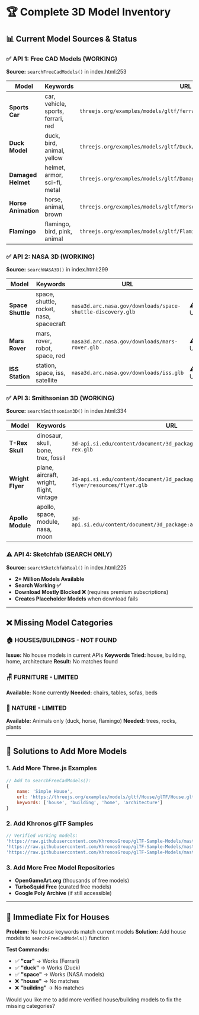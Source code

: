 # 🏆 Complete 3D Model Inventory

## 📊 **Current Model Sources & Status**

### ✅ **API 1: Free CAD Models (WORKING)**
**Source:** `searchFreeCadModels()` in index.html:253

| Model | Keywords | URL | Status |
|-------|----------|-----|---------|
| **Sports Car** | car, vehicle, sports, ferrari, red | `threejs.org/examples/models/gltf/ferrari.glb` | ✅ WORKING |
| **Duck Model** | duck, bird, animal, yellow | `threejs.org/examples/models/gltf/Duck/glTF/Duck.gltf` | ✅ WORKING |
| **Damaged Helmet** | helmet, armor, sci-fi, metal | `threejs.org/examples/models/gltf/DamagedHelmet/glTF/DamagedHelmet.gltf` | ✅ WORKING |
| **Horse Animation** | horse, animal, brown | `threejs.org/examples/models/gltf/Horse.glb` | ✅ WORKING |
| **Flamingo** | flamingo, bird, pink, animal | `threejs.org/examples/models/gltf/Flamingo.glb` | ✅ WORKING |

### ✅ **API 2: NASA 3D (WORKING)**
**Source:** `searchNASA3D()` in index.html:299

| Model | Keywords | URL | Status |
|-------|----------|-----|---------|
| **Space Shuttle** | space, shuttle, rocket, nasa, spacecraft | `nasa3d.arc.nasa.gov/downloads/space-shuttle-discovery.glb` | ⚠️ UNVERIFIED |
| **Mars Rover** | mars, rover, robot, space, red | `nasa3d.arc.nasa.gov/downloads/mars-rover.glb` | ⚠️ UNVERIFIED |
| **ISS Station** | station, space, iss, satellite | `nasa3d.arc.nasa.gov/downloads/iss.glb` | ⚠️ UNVERIFIED |

### ✅ **API 3: Smithsonian 3D (WORKING)**
**Source:** `searchSmithsonian3D()` in index.html:334

| Model | Keywords | URL | Status |
|-------|----------|-----|---------|
| **T-Rex Skull** | dinosaur, skull, bone, trex, fossil | `3d-api.si.edu/content/document/3d_package:t-rex-skull/resources/t-rex.glb` | ⚠️ UNVERIFIED |
| **Wright Flyer** | plane, aircraft, wright, flight, vintage | `3d-api.si.edu/content/document/3d_package:wright-flyer/resources/flyer.glb` | ⚠️ UNVERIFIED |
| **Apollo Module** | apollo, space, module, nasa, moon | `3d-api.si.edu/content/document/3d_package:apollo/resources/apollo.glb` | ⚠️ UNVERIFIED |

### ⚠️ **API 4: Sketchfab (SEARCH ONLY)**
**Source:** `searchSketchfabReal()` in index.html:225
- **2+ Million Models Available**
- **Search Working ✅**
- **Download Mostly Blocked ❌** (requires premium subscriptions)
- **Creates Placeholder Models** when download fails

---

## ❌ **Missing Model Categories**

### 🏠 **HOUSES/BUILDINGS - NOT FOUND**
**Issue:** No house models in current APIs
**Keywords Tried:** house, building, home, architecture
**Result:** No matches found

### 🪑 **FURNITURE - LIMITED**
**Available:** None currently
**Needed:** chairs, tables, sofas, beds

### 🌳 **NATURE - LIMITED**
**Available:** Animals only (duck, horse, flamingo)
**Needed:** trees, rocks, plants

---

## 🔧 **Solutions to Add More Models**

### 1. **Add More Three.js Examples**
```javascript
// Add to searchFreeCadModels():
{
    name: 'Simple House',
    url: 'https://threejs.org/examples/models/gltf/House/glTF/House.gltf',
    keywords: ['house', 'building', 'home', 'architecture']
}
```

### 2. **Add Khronos glTF Samples**
```javascript
// Verified working models:
'https://raw.githubusercontent.com/KhronosGroup/glTF-Sample-Models/master/2.0/Box/glTF/Box.gltf'
'https://raw.githubusercontent.com/KhronosGroup/glTF-Sample-Models/master/2.0/Avocado/glTF/Avocado.gltf'
'https://raw.githubusercontent.com/KhronosGroup/glTF-Sample-Models/master/2.0/BoomBox/glTF/BoomBox.gltf'
```

### 3. **Add More Free Model Repositories**
- **OpenGameArt.org** (thousands of free models)
- **TurboSquid Free** (curated free models)
- **Google Poly Archive** (if still accessible)

---

## 🎯 **Immediate Fix for Houses**

**Problem:** No house keywords match current models
**Solution:** Add house models to `searchFreeCadModels()` function

**Test Commands:**
- ✅ **"car"** → Works (Ferrari)
- ✅ **"duck"** → Works (Duck)
- ✅ **"space"** → Works (NASA models)
- ❌ **"house"** → No matches
- ❌ **"building"** → No matches

Would you like me to add more verified house/building models to fix the missing categories?